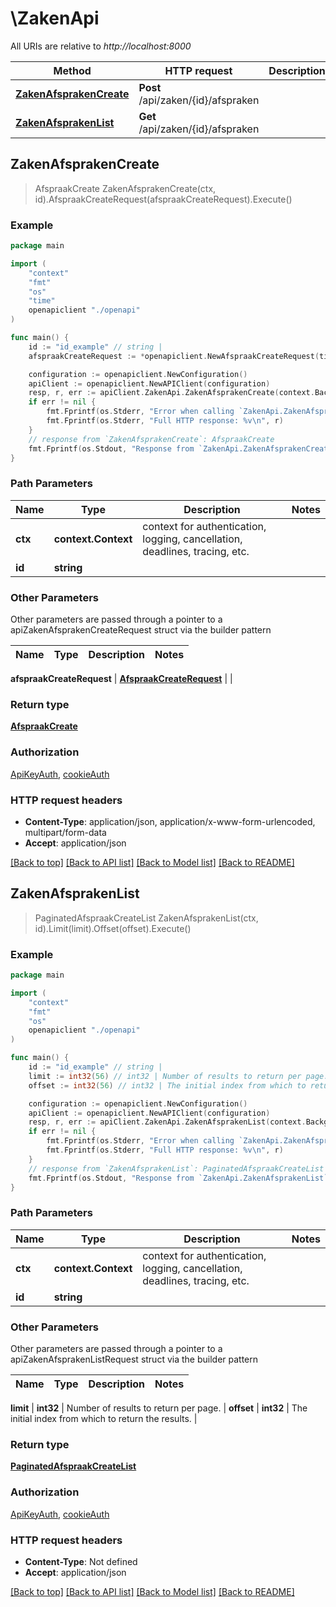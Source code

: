 # \ZakenApi

All URIs are relative to *http://localhost:8000*

Method | HTTP request | Description
------------- | ------------- | -------------
[**ZakenAfsprakenCreate**](ZakenApi.md#ZakenAfsprakenCreate) | **Post** /api/zaken/{id}/afspraken | 
[**ZakenAfsprakenList**](ZakenApi.md#ZakenAfsprakenList) | **Get** /api/zaken/{id}/afspraken | 



## ZakenAfsprakenCreate

> AfspraakCreate ZakenAfsprakenCreate(ctx, id).AfspraakCreateRequest(afspraakCreateRequest).Execute()





### Example

```go
package main

import (
    "context"
    "fmt"
    "os"
    "time"
    openapiclient "./openapi"
)

func main() {
    id := "id_example" // string | 
    afspraakCreateRequest := *openapiclient.NewAfspraakCreateRequest(time.Now()) // AfspraakCreateRequest | 

    configuration := openapiclient.NewConfiguration()
    apiClient := openapiclient.NewAPIClient(configuration)
    resp, r, err := apiClient.ZakenApi.ZakenAfsprakenCreate(context.Background(), id).AfspraakCreateRequest(afspraakCreateRequest).Execute()
    if err != nil {
        fmt.Fprintf(os.Stderr, "Error when calling `ZakenApi.ZakenAfsprakenCreate``: %v\n", err)
        fmt.Fprintf(os.Stderr, "Full HTTP response: %v\n", r)
    }
    // response from `ZakenAfsprakenCreate`: AfspraakCreate
    fmt.Fprintf(os.Stdout, "Response from `ZakenApi.ZakenAfsprakenCreate`: %v\n", resp)
}
```

### Path Parameters


Name | Type | Description  | Notes
------------- | ------------- | ------------- | -------------
**ctx** | **context.Context** | context for authentication, logging, cancellation, deadlines, tracing, etc.
**id** | **string** |  | 

### Other Parameters

Other parameters are passed through a pointer to a apiZakenAfsprakenCreateRequest struct via the builder pattern


Name | Type | Description  | Notes
------------- | ------------- | ------------- | -------------

 **afspraakCreateRequest** | [**AfspraakCreateRequest**](AfspraakCreateRequest.md) |  | 

### Return type

[**AfspraakCreate**](AfspraakCreate.md)

### Authorization

[ApiKeyAuth](../README.md#ApiKeyAuth), [cookieAuth](../README.md#cookieAuth)

### HTTP request headers

- **Content-Type**: application/json, application/x-www-form-urlencoded, multipart/form-data
- **Accept**: application/json

[[Back to top]](#) [[Back to API list]](../README.md#documentation-for-api-endpoints)
[[Back to Model list]](../README.md#documentation-for-models)
[[Back to README]](../README.md)


## ZakenAfsprakenList

> PaginatedAfspraakCreateList ZakenAfsprakenList(ctx, id).Limit(limit).Offset(offset).Execute()





### Example

```go
package main

import (
    "context"
    "fmt"
    "os"
    openapiclient "./openapi"
)

func main() {
    id := "id_example" // string | 
    limit := int32(56) // int32 | Number of results to return per page. (optional)
    offset := int32(56) // int32 | The initial index from which to return the results. (optional)

    configuration := openapiclient.NewConfiguration()
    apiClient := openapiclient.NewAPIClient(configuration)
    resp, r, err := apiClient.ZakenApi.ZakenAfsprakenList(context.Background(), id).Limit(limit).Offset(offset).Execute()
    if err != nil {
        fmt.Fprintf(os.Stderr, "Error when calling `ZakenApi.ZakenAfsprakenList``: %v\n", err)
        fmt.Fprintf(os.Stderr, "Full HTTP response: %v\n", r)
    }
    // response from `ZakenAfsprakenList`: PaginatedAfspraakCreateList
    fmt.Fprintf(os.Stdout, "Response from `ZakenApi.ZakenAfsprakenList`: %v\n", resp)
}
```

### Path Parameters


Name | Type | Description  | Notes
------------- | ------------- | ------------- | -------------
**ctx** | **context.Context** | context for authentication, logging, cancellation, deadlines, tracing, etc.
**id** | **string** |  | 

### Other Parameters

Other parameters are passed through a pointer to a apiZakenAfsprakenListRequest struct via the builder pattern


Name | Type | Description  | Notes
------------- | ------------- | ------------- | -------------

 **limit** | **int32** | Number of results to return per page. | 
 **offset** | **int32** | The initial index from which to return the results. | 

### Return type

[**PaginatedAfspraakCreateList**](PaginatedAfspraakCreateList.md)

### Authorization

[ApiKeyAuth](../README.md#ApiKeyAuth), [cookieAuth](../README.md#cookieAuth)

### HTTP request headers

- **Content-Type**: Not defined
- **Accept**: application/json

[[Back to top]](#) [[Back to API list]](../README.md#documentation-for-api-endpoints)
[[Back to Model list]](../README.md#documentation-for-models)
[[Back to README]](../README.md)

